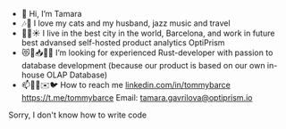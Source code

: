 - 👋 Hi, I’m Tamara
- 🎶🎷 I love my cats and my husband, jazz music and travel
- 🌊🌇☀️ I live in the best city in the world, Barcelona, and work in future best advansed self-hosted product analytics OptiPrism 
- 😻💎📥🧑‍💻 I’m looking for experienced Rust-developer with passion to database development (because our product is based on our own in-house OLAP Database)
- 📫🤝📲✉️🐦 How to reach me [linkedin.com/in/tommybarce](https://www.linkedin.com/in/tommybarce/)  https://t.me/tommybarce Email: tamara.gavrilova@optiprism.io 

<!---
tommybarce/tommybarce is a ✨ special ✨ repository because its `README.md` (this file) appears on your GitHub profile.
You can click the Preview link to take a look at your changes.
--->

Sorry, I don't know how to write code

